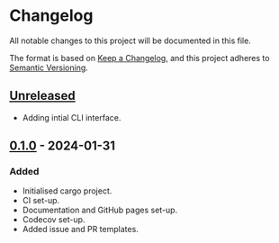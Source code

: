 # Changelog

All notable changes to this project will be documented in this file.

The format is based on [Keep a Changelog](https://keepachangelog.com/en/1.0.0/),
and this project adheres to [Semantic Versioning](https://semver.org/spec/v2.0.0.html).

## [Unreleased]

- Adding intial CLI interface.

## [0.1.0] - 2024-01-31

### Added

- Initialised cargo project.
- CI set-up.
- Documentation and GitHub pages set-up.
- Codecov set-up.
- Added issue and PR templates.

[unreleased]: https://github.com/heuristic-pedals/atoc2gtfs/compare/v0.1.0...HEAD
[0.1.0]: https://github.com/heuristic-pedals/atoc2gtfs/releases/tag/v0.1.0